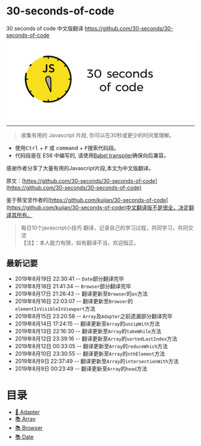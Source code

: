 # 30-seconds-of-code
30 seconds of code 中文版翻译     https://github.com/30-seconds/30-seconds-of-code
![Logo](img/logo.png)

---
> 收集有用的 Javascript 片段, 你可以在30秒或更少的时间里理解。

- 使用<kbd>Ctrl</kbd> + <kbd>F</kbd> 或 <kbd>command</kbd> + <kbd>F</kbd>搜索代码段。
- 代码段是在 ES6 中编写的, 请使用[Babel transpiler](https://babeljs.io/)确保向后兼容。

感谢作者分享了大量有用的Javascript片段,本文为中文版翻译。

原文：[https://github.com/30-seconds/30-seconds-of-code](https://github.com/30-seconds/30-seconds-of-code)

鉴于蔡宝坚作者的[https://github.com/kujian/30-seconds-of-code](https://github.com/kujian/30-seconds-of-code)中文翻译版不是很全，决定翻译其所有。

> 每日10个javascript小技巧 翻译，记录自己的学习过程，共同学习，共同交流 <br>
>【注】：本人能力有限，如有翻译不当，欢迎指正。

## 最新记要
- 2019年8月19日 22:30:41 -- `Date`部分翻译完毕
- 2019年8月18日 21:41:34 -- `Browser`部分翻译完毕
- 2019年8月17日 21:26:43 -- 翻译更新至`Browser`的`on`方法
- 2019年8月16日 22:03:07 -- 翻译更新至`Browser`的`elementIsVisibleInViewport`方法
- 2019年8月15日 23:20:58 -- `Array`及`Adapter`之前遗漏部分翻译完毕
- 2019年8月14日 17:24:15 -- 翻译更新至`Array`的`unzipWith`方法 
- 2019年8月13日 22:16:30 -- 翻译更新至`Array`的`takeWhile`方法 
- 2019年8月12日 23:39:16 -- 翻译更新至`Array`的`sortedLastIndex`方法  
- 2019年8月12日 00:33:05 -- 翻译更新至`Array`的`reduceWhich`方法  
- 2019年8月10日 23:30:55 -- 翻译更新至`Array`的`nthElement`方法  
- 2019年8月9日 22:37:49 -- 翻译更新至`Array`的`intersectionWith`方法 
- 2019年8月9日 00:23:49 -- 翻译更新至`Array`的`head`方法

# 目录

- [🔌 Adapter](/lib/Adapter.md)
- [📚 Array](/lib/Array.md)
- [📚 Browser](/lib/Browser.md)
- [📚 Date](/lib/Date.md)




